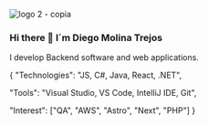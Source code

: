 ![logo 2 - copia](https://github.com/diegomolinatrejos/diegomolinatrejos/assets/57080340/f0b75f14-8236-40b7-8f81-74b1ccf70afa)

### Hi there 👋 I´m Diego Molina Trejos
I develop Backend software and web applications.


{
  "Technologies": "JS, C#, Java, React, .NET",

  
  "Tools": "Visual Studio, VS Code, IntelliJ IDE, Git",

  
  "Interest": ["QA", "AWS", "Astro", "Next", "PHP"]
}



<!--
**diegomolinatrejos/diegomolinatrejos** is a ✨ _special_ ✨ repository because its `README.md` (this file) appears on your GitHub profile.

Here are some ideas to get you started:

- 🔭 I’m currently working on ...
- 🌱 I’m currently learning ...
- 👯 I’m looking to collaborate on ...
- 🤔 I’m looking for help with ...
- 💬 Ask me about ...
- 📫 How to reach me: ...
- 😄 Pronouns: ...
- ⚡ Fun fact: ...
-->
